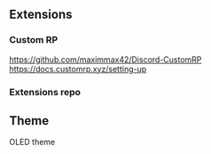 
## Extensions

### Custom RP
https://github.com/maximmax42/Discord-CustomRP
https://docs.customrp.xyz/setting-up

### Extensions repo


## Theme
OLED theme

